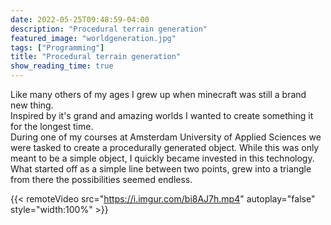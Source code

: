 ```yaml
---
date: 2022-05-25T09:48:59-04:00 
description: "Procedural terrain generation"
featured_image: "worldgeneration.jpg"
tags: ["Programming"]
title: "Procedural terrain generation"
show_reading_time: true
---
```


Like many others of my ages I grew up when minecraft was still a brand new thing.\
Inspired by it's grand and amazing worlds I wanted to create something it for the longest time.\
During one of my courses at Amsterdam University of Applied Sciences we were tasked to create a procedurally generated object. While this was only meant to be a simple object, I quickly became invested in this technology.\
What started off as a simple line between two points, grew into a triangle from there the possibilities seemed endless.

{{< remoteVideo src="https://i.imgur.com/bi8AJ7h.mp4" autoplay="false" style="width:100%" >}}
